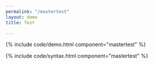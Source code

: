 ```yaml
---
permalink: "/mastertest"
layout: demo
title: Test

---
```

{% include code/demo.html component="mastertest" %}

<div class="container page-container">
  <div class="row">
    <div class="col-12">
      {% include code/syntax.html component="mastertest" %}
    </div>
  </div>
</div>

